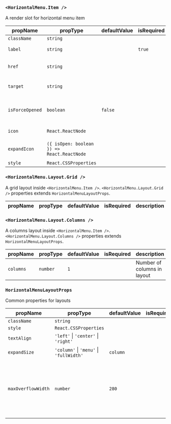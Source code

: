 ### `<HorizontalMenu.Item />`

A render slot for horizontal menu item

| propName          | propType                   | defaultValue | isRequired | description |
| ----------------- | -------------------------- | ------------ | ---------- | ----------- | 
| `className`       | `string`                   |              |            | |
| `label`           | `string`                   |              | `true`     | label for link |
| `href`            | `string`                   |              |            | `href` attribute for link |
| `target`          | `string`                   |              |            | `target` attribute for link |
| `isForceOpened`   | `boolean`                  | `false`      |            | Force open submenu of menu item |
| `icon`            | `React.ReactNode`          |              |            | Icon before title |
| `expandIcon`      | `({ isOpen: boolean }) => React.ReactNode` |      |            | Expand icon after label |
| `style`           | `React.CSSProperties`      |              |            | |


### `<HorizontalMenu.Layout.Grid />`

A grid layout inside `<HorizontalMenu.Item />`. `<HorizontalMenu.Layout.Grid />` properties extends `HorizontalMenuLayoutProps`.

| propName          | propType                   | defaultValue | isRequired | description |
| ----------------- | -------------------------- | ------------ | ---------- | ----------- | 

### `<HorizontalMenu.Layout.Columns />`

A columns layout inside `<HorizontalMenu.Item />`. `<HorizontalMenu.Layout.Columns />` properties extends `HorizontalMenuLayoutProps`.

| propName          | propType                   | defaultValue | isRequired | description |
| ----------------- | -------------------------- | ------------ | ---------- | ----------- | 
| `columns`         | `number`                   | `1`          |            | Number of columns in layout |

### `HorizontalMenuLayoutProps`

Common properties for layouts

| propName          | propType                   | defaultValue | isRequired | description |
| ----------------- | -------------------------- | ------------ | ---------- | ----------- | 
| `className`       | `string`                   |              |            | |
| `style`           | `React.CSSProperties`      |              |            | |
| `textAlign`       | `'left'` &#124; `'center'` &#124; `'right'` |              |            | |
| `expandSize`      | `'column'` &#124; `'menu'` &#124; `'fullWidth'` | `column`     |            | Size of expanded submenu |
| `maxOverflowWidth` | `number`                  | `280`        |              | Maximum content width of submenu that can be overflowed right or left if `<HorizontalMenu.Item />` is not enough to place it fully below itself. |